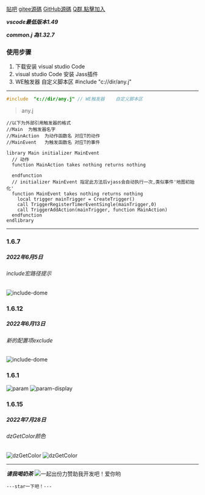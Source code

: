 [貼吧](https://tieba.baidu.com/p/6235060595?pid=127236515130&cid=0&red_tag=2862340933#127236515130)
[gitee源碼](https://gitee.com/naichabaobao/jass)
[GitHub源碼](https://github.com/naichabaobao/jass)
[Q群,點擊加入](https://shang.qq.com/wpa/qunwpa?idkey=56ca07f1d46b310f878eb4ccf4e153697d85aac546385fab0e31b569d3b0a79e)

***vscode最低版本1.49***

***common.j 為1.32.7***

### 使用步骤
1. 下载安装 visual studio  Code
2. visual studio  Code   安装 Jass插件
3. WE触发器    自定义脚本区    #include  "c://dir/any.j"



--------------------------------------------------------

```cpp
#include  "c://dir/any.j" // WE触发器    自定义脚本区
```

>any.j

```
//以下为外部引用触发器的格式
//Main  为触发器名字
//MainAction  为动作函数名 对应T的动作
//MainEvent   为触发函数名 对应T的事件

library Main initializer MainEvent
  // 动作
  function MainAction takes nothing returns nothing
          
  endfunction
  // initializer MainEvent 指定此方法后vjass会自动执行一次,类似事件'地图初始化'
  function MainEvent takes nothing returns nothing
    local trigger mainTrigger = CreateTrigger()
    call TriggerRegisterTimerEventSingle(mainTrigger,0)
    call TriggerAddAction(mainTrigger, function MainAction)
  endfunction
endlibrary
```
--------------------------------------------------------

### 1.6.7
##### 2022年6月5日
###### include宏路径提示
![include-dome](https://github.com/naichabaobao/jass/raw/master/static/images/include-dome.png)

### 1.6.12
##### 2022年6月13日
###### 新的配置项exclude
![include-dome](https://github.com/naichabaobao/jass/raw/master/static/images/exclude-dome.png)

### 1.6.1
![param](https://github.com/naichabaobao/jass/raw/master/static/images/comment-param.png)
![param-display](https://github.com/naichabaobao/jass/raw/master/static/images/comment-param-display.png)

### 1.6.15
##### 2022年7月28日
###### dzGetColor颜色
![dzGetColor](https://github.com/naichabaobao/jass/raw/master/static/images/dz-color.png)
![dzGetColor](https://raw.githubusercontent.com/naichabaobao/jass/master/static/images/dz-color.png)

--------------------------------------------------------------

***请我喝奶茶***
![一起出份力赞助我开发吧！爱你哟](https://github.com/naichabaobao/jass/raw/master/static/images/qrcode.png )

```---star一下吧！---```
